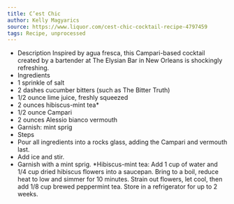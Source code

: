 ```yaml
---
title: C’est Chic
author: Kelly Magyarics
source: https://www.liquor.com/cest-chic-cocktail-recipe-4797459
tags: Recipe, unprocessed
---
```

- Description
Inspired by agua fresca, this Campari-based cocktail created by a bartender at The Elysian Bar in New Orleans is shockingly refreshing.
- Ingredients
- 1 sprinkle of salt
- 2 dashes cucumber bitters (such as The Bitter Truth)
- 1/2 ounce lime juice, freshly squeezed
- 2 ounces hibiscus-mint tea*
- 1/2 ounce Campari
- 2 ounces Alessio bianco vermouth
- Garnish: mint sprig
- Steps
- Pour all ingredients into a rocks glass, adding the Campari and vermouth last.
- Add ice and stir.
- Garnish with a mint sprig. *Hibiscus-mint tea: Add 1 cup of water and 1/4 cup dried hibiscus flowers into a saucepan. Bring to a boil, reduce heat to low and simmer for 10 minutes. Strain out flowers, let cool, then add 1/8 cup brewed peppermint tea. Store in a refrigerator for up to 2 weeks.